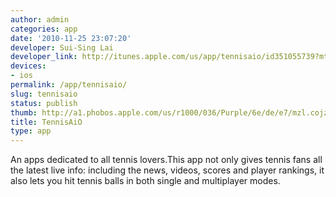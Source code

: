 ```yaml
---
author: admin
categories: app
date: '2010-11-25 23:07:20'
developer: Sui-Sing Lai
developer_link: http://itunes.apple.com/us/app/tennisaio/id351055739?mt=8
devices: 
- ios
permalink: /app/tennisaio/
slug: tennisaio
status: publish
thumb: http://a1.phobos.apple.com/us/r1000/036/Purple/6e/de/e7/mzl.cojzuwvh.175x175-75.jpg
title: TennisAiO
type: app
---
```


An apps dedicated to all tennis lovers.This app not only gives tennis fans all the latest live info: including the news, videos, scores and player rankings, it also lets you hit tennis balls in both single and multiplayer modes.